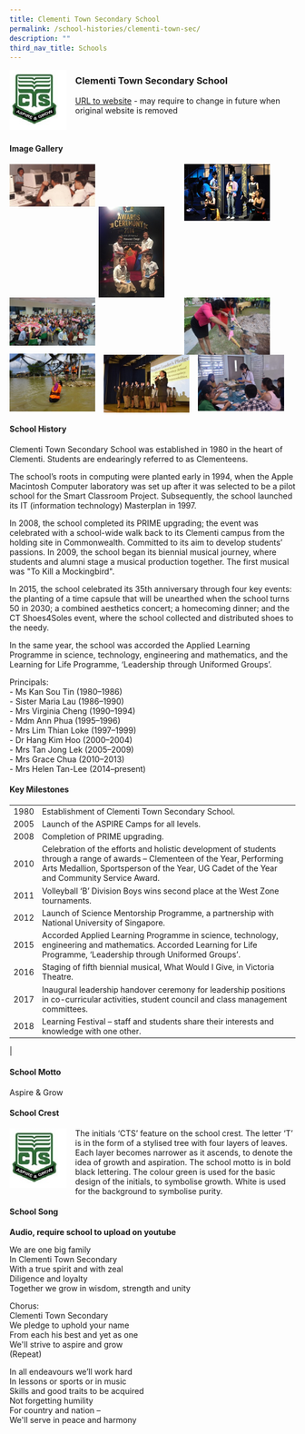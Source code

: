 ```yaml
---
title: Clementi Town Secondary School
permalink: /school-histories/clementi-town-sec/
description: ""
third_nav_title: Schools
---
```

<img src="/images/clementitownsec1.jpg" style="width:20%;margin-right:15px;" align = "left">

### **Clementi Town Secondary School**
[URL to website](https://clementitownsec.moe.edu.sg/) - may require to change in future when original website is removed

<br clear="left">

#### **Image Gallery**

<p><a href="https://staging.d1yxymztqoj7qn.amplifyapp.com/images/clementitownsec2.jpg">  
<img src="/images/clementitownsec2.jpg" style="width:30%;margin-right:15px;" align = "left">
</a></p>

<p><a href="https://staging.d1yxymztqoj7qn.amplifyapp.com/images/clementitownsec4.jpg">  
<img src="/images/clementitownsec4.jpg" style="width:30%;margin-right:45px;" align = "right">
</a></p>

<p><a href="https://staging.d1yxymztqoj7qn.amplifyapp.com/images/clementitownsec3.jpg">  
<img src="/images/clementitownsec3.jpg" style="width:23%;margin-right:35px;" align = "right">
</a></p>


<p><a href="https://staging.d1yxymztqoj7qn.amplifyapp.com/images/clementitownsec5.jpg">  
<img src="/images/clementitownsec5.jpg" style="width:30%;margin-right:15px;" align = "left">
</a></p>

<p><a href="https://staging.d1yxymztqoj7qn.amplifyapp.com/images/clementitownsec6.jpg">  
<img src="/images/clementitownsec6.jpg" style="width:30%;margin-right:45px;" align = "right">
</a></p>

<br clear="left">

<p><a href="https://staging.d1yxymztqoj7qn.amplifyapp.com/images/clementitownsec7.jpg">  
<img src="/images/clementitownsec7.jpg" style="width:30%;margin-right:15px;" align = "left">
</a></p>

<p><a href="https://staging.d1yxymztqoj7qn.amplifyapp.com/images/clementitownsec8.jpg">  
<img src="/images/clementitownsec8.jpg" style="width:30%;margin-right:15px;" align = "left">
</a></p>

<p><a href="https://staging.d1yxymztqoj7qn.amplifyapp.com/images/clementitownsec9.jpg">  
<img src="/images/clementitownsec9.jpg" style="width:30%;margin-right:15px;" align = "left">
</a></p>

<br clear="left">

#### **School History**
Clementi Town Secondary School was established in 1980 in the heart of Clementi. Students are endearingly referred to as Clementeens.

The school’s roots in computing were planted early in 1994, when the Apple Macintosh Computer laboratory was set up after it was selected to be a pilot school for the Smart Classroom Project. Subsequently, the school launched its IT (information technology) Masterplan in 1997.

In 2008, the school completed its PRIME upgrading; the event was celebrated with a school-wide walk back to its Clementi campus from the holding site in Commonwealth. Committed to its aim to develop students’ passions. In 2009, the school began its biennial musical journey, where students and alumni stage a musical production together. The first musical was "To Kill a Mockingbird".

In 2015, the school celebrated its 35th anniversary through four key events: the planting of a time capsule that will be unearthed when the school turns 50 in 2030; a combined aesthetics concert; a homecoming dinner; and the CT Shoes4Soles event, where the school collected and distributed shoes to the needy.

In the same year, the school was accorded the Applied Learning Programme in science, technology, engineering and mathematics, and the Learning for Life Programme, ‘Leadership through Uniformed Groups’. 

Principals:<br>
\- Ms Kan Sou Tin (1980–1986)<br>
\- Sister Maria Lau (1986–1990)<br>
\- Mrs Virginia Cheng (1990–1994)<br>
\- Mdm Ann Phua (1995–1996)<br>
\- Mrs Lim Thian Loke (1997–1999)<br>
\- Dr Hang Kim Hoo (2000–2004)<br>
\- Mrs Tan Jong Lek (2005–2009)<br>
\- Mrs Grace Chua (2010–2013)<br>
\- Mrs Helen Tan-Lee (2014–present)

#### **Key Milestones**

|  |  |
|:---:|---|
| 1980 | Establishment of Clementi Town Secondary School. |
| 2005 | Launch of the ASPIRE Camps for all levels. |
| 2008 | Completion of PRIME upgrading. |
| 2010 | Celebration of the efforts and holistic development of students through a range of awards – Clementeen of the Year, Performing Arts Medallion, Sportsperson of the Year, UG Cadet of the Year and Community Service Award. |
| 2011 | Volleyball ‘B’ Division Boys wins second place at the West Zone tournaments. |
| 2012 | Launch of Science Mentorship Programme, a partnership with National University of Singapore. |
| 2015 | Accorded Applied Learning Programme in science, technology, engineering and mathematics. Accorded Learning for Life Programme, ‘Leadership through Uniformed Groups’. |
| 2016 | Staging of fifth biennial musical, What Would I Give, in Victoria Theatre. |
| 2017 | Inaugural leadership handover ceremony for leadership positions in co-curricular activities, student council and class management committees. |
| 2018 | Learning Festival – staff and students share their interests and knowledge with one other. |
|

#### **School Motto**
Aspire & Grow

#### **School Crest**
<img src="/images/clementitownsec1.jpg" style="width:20%;margin-right:15px;" align = "left">

The initials ‘CTS’ feature on the school crest. The letter ‘T’ is in the form of a stylised tree with four layers of leaves. Each layer becomes narrower as it ascends, to denote the idea of growth and aspiration. The school motto is in bold black lettering. The colour green is used for the basic design of the initials, to symbolise growth. White is used for the background to symbolise purity.

#### **School Song**
**Audio, require school to upload on youtube**

We are one big family<br>
In Clementi Town Secondary<br>
With a true spirit and with zeal<br>
Diligence and loyalty<br>
Together we grow in wisdom, strength and unity

Chorus:<br>
Clementi Town Secondary<br>
We pledge to uphold your name<br>
From each his best and yet as one<br>
We'll strive to aspire and grow<br>
(Repeat)

In all endeavours we’ll work hard<br>
In lessons or sports or in music<br>
Skills and good traits to be acquired<br>
Not forgetting humility<br>
For country and nation –<br>
We'll serve in peace and harmony
